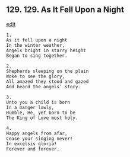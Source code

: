 
## 129.  129. As It Fell Upon a Night
[edit](https://docs.google.com/document/d/1vvFD_7erSBOvbitalnfJoOWVYA_yPab0/edit?mode=html)






    1.
    As it fell upon a night
    In the winter weather,
    Angels bright in starry height
    Began to sing together.

    2.
    Shepherds sleeping on the plain
    Woke to see the glory,
    All amazed they stood and gazed
    And heard the angels’ story.

    3.
    Unto you a child is born
    In a manger lowly,
    Humble, He, yet born to be
    The King of Love most holy.

    4.
    Happy angels from afar,
    Cease your singing never!
    In excelsis gloria!
    Forever and forever.
